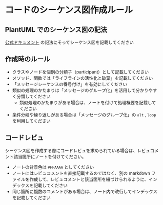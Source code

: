 # コードのシーケンス図作成ルール

## PlantUML でのシーケンス図の記法

[公式ドキュメント](https://plantuml.com/ja/sequence-diagram) の記法にそってシーケンス図を記載してください

## 作成時のルール

- クラスやノードを個別の分類子（participant）として記載してください
- メソッド、関数では「ライフラインの活性化と破棄」を記載してください
- 「メッセージシーケンスの番号付け」を有効にしてください
- 類似の処理のかたまりは「メッセージのグループ化」を活用して分かりやすく分類してください
    - 類似処理のかたまりがある場合は、ノートを付けて処理概要を記載してください
- 条件分岐や繰り返しがある場合は「メッセージのグループ化」の `alt` , `loop` を利用してください

## コードレビュ

シーケンス図を作成する際にコードレビュを求められている場合は、レビュコメント該当箇所にノートを付けてください。

- ノートの背景色は `#FFAAAA` としてください
- ノートにはレビュコメントを直接記載するのではなく、別の markdown ファイルを作成して、レビュコメントと該当箇所を紐づけられるように、インデックスを記載してください
- 同じ箇所に複数のコメントがある場合は、ノート内で改行してインデックスを記載してください
